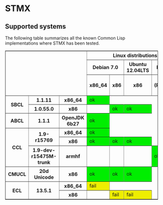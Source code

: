 STMX
======

Supported systems
-----------------

The following table summarizes all the known Common Lisp implementations
where STMX has been tested.

<table border="1">
 <tr><th colspan="3" rowspan="3"></th><th colspan="4">Linux distributions</th></tr>

 <tr>    <th colspan="2">Debian 7.0</th><th>Ubuntu 12.04LTS</th><th>Raspbian</th></tr>
 <tr>    <th>x86_64</th><th>x86</th><th>x86</th><th>armhf (Raspberry Pi)</th></tr>

 <tr><th rowspan="2">SBCL</th><th>1.1.11</th><th>x86_64</th><td style="background-color:#0E0;">ok</td></tr>

 <tr>                         <th>1.0.55.0</th><th>x86   </th><td></td><td style="background-color:#0E0;">ok</td><td style="background-color:#0E0;">ok</td></tr>

 <tr><th>ABCL</th><th>1.1.1</th><th>OpenJDK 6b27</th><td style="background-color:#0E0;">ok</td></tr>

 <tr><th rowspan="3">CCL</th><th rowspan="2">1.9-r15769</th><th>x86_64</th><td style="background-color:#0E0;">ok</td></tr>
 <tr>                        <th>x86   </th><td style="background-color:#0E0;">ok</td><td style="background-color:#0E0;">ok</td><td style="background-color:#0E0;">ok</td></tr>
 <tr>                        <th>1.9-dev-r15475M-trunk</th><th>armhf </th><th></th><th></th><th></th><td style="background-color:#0E0;">ok</td></tr>

 <tr><th>CMUCL</th><th>20d Unicode</th><th>x86</th><td style="background-color:#0E0;">ok</td><td style="background-color:#0E0;">ok</td><td style="background-color:#0E0;">ok</td></tr>

 <tr><th rowspan="2">ECL</th><th rowspan="2">13.5.1</th><th>x86_64</th><td style="background-color:#EE0;">fail</td></tr>
 <tr>                        <th>x86   </th><td></td><td style="background-color:#EE0;">fail</td><td style="background-color:#EE0;">fail</td></tr>

 
</table>
